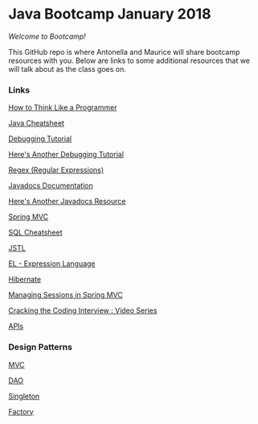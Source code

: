 
# Java Bootcamp January 2018

_Welcome to Bootcamp!_

This GitHub repo is where Antonella and Maurice will share bootcamp resources with you. Below are links to some additional resources that we will talk about as the class goes on.

### Links

[How to Think Like a Programmer](https://www.huffingtonpost.com/ahsan-zahid/a-few-cups-of-java-thinki_b_5166631.html)

[Java Cheatsheet](http://introcs.cs.princeton.edu/java/11cheatsheet/)

[Debugging Tutorial](http://www.vogella.com/tutorials/EclipseDebugging/article.html)

[Here's Another Debugging Tutorial](https://www.eclipse.org/community/eclipse_newsletter/2017/june/article1.php)

[Regex (Regular Expressions)](https://www.tutorialspoint.com/java/java_regular_expressions.htm)

[Javadocs Documentation](http://www.oracle.com/technetwork/articles/java/index-137868.html)

[Here's Another Javadocs Resource](http://www.codejava.net/ides/eclipse/how-to-generate-javadoc-in-eclipse)

[Spring MVC](https://docs.spring.io/spring/docs/current/spring-framework-reference/web.html)

[SQL Cheatsheet](http://www.cheat-sheets.org/sites/sql.su/)

[JSTL](https://www.javatpoint.com/jstl-core-tags)

[EL - Expression Language](https://docs.oracle.com/javaee/1.4/tutorial/doc/JSPIntro7.html)

[Hibernate](https://www.tutorialspoint.com/hibernate/index.htm)

[Managing Sessions in Spring MVC](https://www.javacodegeeks.com/2013/04/spring-mvc-session-tutorial.html)

[Cracking the Coding Interview : Video Series](https://www.youtube.com/playlist?list=PLX6IKgS15Ue02WDPRCmYKuZicQHit9kFt)

[APIs](https://www.programmableweb.com/api-university/what-are-apis-and-how-do-they-work)

### Design Patterns

[MVC](https://www.tutorialspoint.com/design_pattern/mvc_pattern.htm)

[DAO](https://www.tutorialspoint.com/design_pattern/data_access_object_pattern.htm)

[Singleton](https://www.tutorialspoint.com/design_pattern/singleton_pattern.htm)

[Factory](https://www.tutorialspoint.com/design_pattern/factory_pattern.htm)